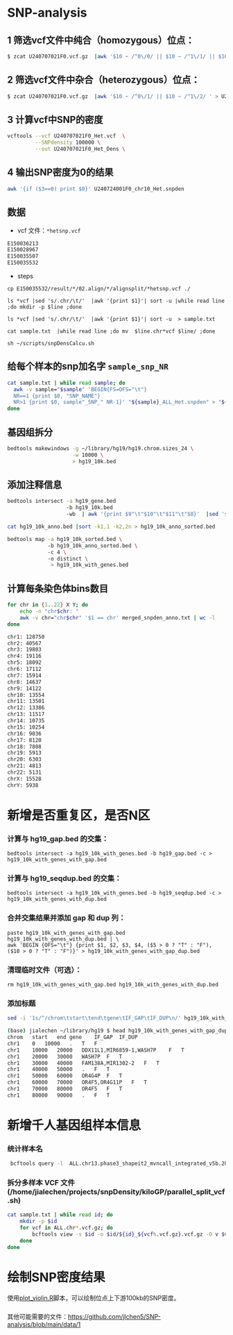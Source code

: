# SNP-analysis

## 1 筛选vcf文件中纯合（homozygous）位点：

```bash
$ zcat U240707021F0.vcf.gz  |awk '$10 ~ /^0\/0/ || $10 ~ /^1\/1/ || $10 ~ /^2\/2/' > U240707021F0_Hom.vcf
```

## 2 筛选vcf文件中杂合（heterozygous）位点：

```bash
$ zcat U240707021F0.vcf.gz  |awk '$10 ~ /^0\/1/ || $10 ~ /^1\/2/ ' > U240707021F0_Het.vcf
```

## 3 计算vcf中SNP的密度

```bash
vcftools --vcf U240707021F0_Het.vcf  \
         --SNPdensity 100000 \
         --out U240707021F0_Het_Dens \ 
```

## 4 输出SNP密度为0的结果

```bash
awk '{if ($3==0) print $0}' U240724001F0_chr10_Het.snpden
```

## 数据

- vcf 文件：`*hetsnp.vcf`

```bash
E150036213
E150028967
E150035507
E150035532
```

- steps

~~~
cp E150035532/result/*/02.align/*/alignsplit/*hetsnp.vcf ./

ls *vcf |sed 's/.chr/\t/'  |awk '{print $1}'| sort -u |while read line ;do mkdir -p $line ;done 

ls *vcf |sed 's/.chr/\t/'  |awk '{print $1}'| sort -u  > sample.txt

cat sample.txt  |while read line ;do mv  $line.chr*vcf $line/ ;done 

sh ~/scripts/snpDensCalcu.sh 
~~~


## 给每个样本的snp加名字 `sample_snp_NR`
```bash
cat sample.txt | while read sample; do
  awk -v sample="$sample" 'BEGIN{FS=OFS="\t"} 
  NR==1 {print $0, "SNP_NAME"} 
  NR>1 {print $0, sample"_SNP_" NR-1}' "${sample}_ALL_Het.snpden" > "${sample}_ALL_Het_2.snpden"
done
```
## 基因组拆分

```bash
bedtools makewindows -g ~/library/hg19/hg19.chrom.sizes_24 \
                     -w 10000 \
                     > hg19_10k.bed
```

## 添加注释信息

```bash
bedtools intersect -a hg19_gene.bed
                   -b hg19_10k.bed
                   -wb  | awk '{print $9"\t"$10"\t"$11"\t"$8}'  |sed 's/"//g'   > hg19_10k_anno.bed

cat hg19_10k_anno.bed |sort -k1,1 -k2,2n > hg19_10k_anno_sorted.bed

bedtools map -a hg19_10k_sorted.bed \ 
             -b hg19_10k_anno_sorted.bed \ 
             -c 4 \ 
             -o distinct \ 
              > hg19_10k_with_genes.bed
```

## 计算每条染色体bins数目
```bash
for chr in {1..22} X Y; do
    echo -n "chr$chr: "
    awk -v chr="chr$chr" '$1 == chr' merged_snpden_anno.txt | wc -l
done
```

```bash
chr1: 128750
chr2: 40567
chr3: 19803
chr4: 19116
chr5: 18092
chr6: 17112
chr7: 15914
chr8: 14637
chr9: 14122
chr10: 13554
chr11: 13501
chr12: 13386
chr13: 11517
chr14: 10735
chr15: 10254
chr16: 9036
chr17: 8120
chr18: 7808
chr19: 5913
chr20: 6303
chr21: 4813
chr22: 5131
chrX: 15528
chrY: 5938

```





# 新增是否重复区，是否N区

### 计算与 hg19_gap.bed 的交集：

```
bedtools intersect -a hg19_10k_with_genes.bed -b hg19_gap.bed -c > hg19_10k_with_genes_with_gap.bed
```

### 计算与 hg19_seqdup.bed 的交集：

```
bedtools intersect -a hg19_10k_with_genes.bed -b hg19_seqdup.bed -c > hg19_10k_with_genes_with_dup.bed
```

### 合并交集结果并添加 gap 和 dup 列：

```
paste hg19_10k_with_genes_with_gap.bed hg19_10k_with_genes_with_dup.bed | \
awk 'BEGIN {OFS="\t"} {print $1, $2, $3, $4, ($5 > 0 ? "T" : "F"), ($10 > 0 ? "T" : "F")}' > hg19_10k_with_genes_with_gap_dup.bed
```

### 清理临时文件（可选）：

```
rm hg19_10k_with_genes_with_gap.bed hg19_10k_with_genes_with_dup.bed
```

### 添加标题

```bash
sed -i '1s/^/chrom\tstart\tend\tgene\tIF_GAP\tIF_DUP\n/' hg19_10k_with_genes_with_gap_dup.bed 

(base) jialechen ~/library/hg19 $ head hg19_10k_with_genes_with_gap_dup.bed 
chrom	start	end	gene	IF_GAP	IF_DUP
chr1	0	10000	.	T	F
chr1	10000	20000	DDX11L1,MIR6859-1,WASH7P	F	T
chr1	20000	30000	WASH7P	F	T
chr1	30000	40000	FAM138A,MIR1302-2	F	T
chr1	40000	50000	.	F	T
chr1	50000	60000	OR4G4P	F	T
chr1	60000	70000	OR4F5,OR4G11P	F	T
chr1	70000	80000	OR4F5	F	T
chr1	80000	90000	.	F	T
```



# 新增千人基因组样本信息

### 统计样本名
```bash
 bcftools query -l  ALL.chr13.phase3_shapeit2_mvncall_integrated_v5b.20130502.genotypes.vcf.gz >      sample.txt
```

### 拆分多样本 VCF 文件 (/home/jialechen/projects/snpDensity/kiloGP/parallel_split_vcf.sh)

```bash
cat sample.txt | while read id; do
    mkdir -p $id
    for vcf in ALL.chr*.vcf.gz; do
        bcftools view -s $id -o $id/${id}_${vcf%.vcf.gz}.vcf.gz -O v $vcf
    done
done
```

# 绘制SNP密度结果
使用[plot_violin.R](https://github.com/jlchen5/SNP-analysis/blob/main/plot_violin.R)脚本，可以绘制位点上下游100kb的SNP密度。





###
其他可能需要的文件：https://github.com/jlchen5/SNP-analysis/blob/main/data/1









